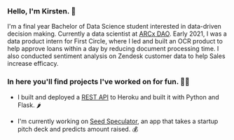 ### Hello, I'm Kirsten. 👋

I'm a final year Bachelor of Data Science student interested in data-driven decision making.
Currently a data scientist at [ARCx DAO](https://arcx.money/).
Early 2021, I was a data product intern for First Circle, where I led and built an OCR product to help approve loans within a day by reducing document processing time. I also conducted sentiment analysis on Zendesk customer data to help Sales increase efficacy.


### In here you'll find projects I've worked on for fun. 👩‍💻

- I built and deployed a [REST API](https://github.com/kirstentai/flask-heroku-restapi) to Heroku and built it with Python and Flask. 🌶

- I'm currently working on [Seed Speculator](https://github.com/kirstentai/seed-speculator), an app that takes a startup pitch deck and predicts amount raised. 💰
